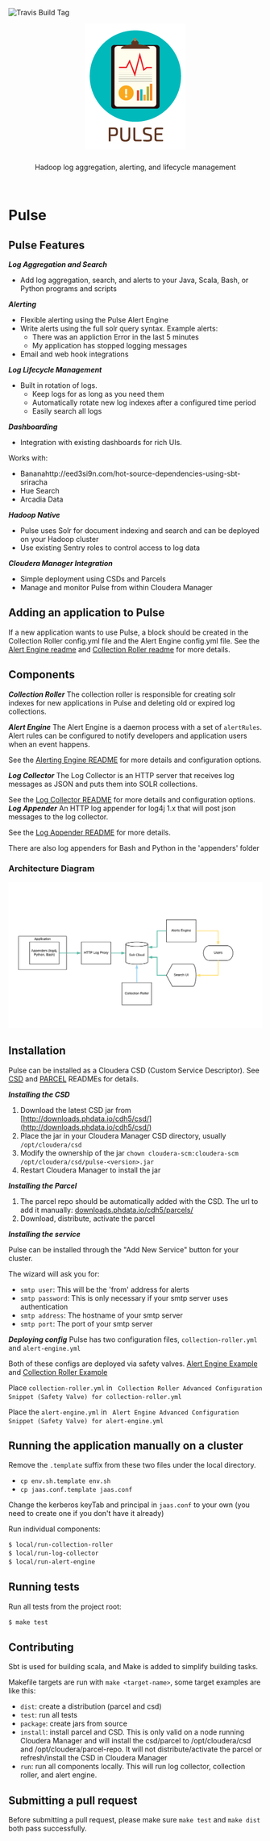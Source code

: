 ![Travis Build Tag](https://travis-ci.org/phdata/pulse.svg?branch=master)

<p align="center">
  <img src="logo.png" alt="logo.png" length="200" width="200" />


  <h3 align="center"></h3>

  <p align="center">
    Hadoop log aggregation, alerting, and lifecycle management
    <br>

  </p>
</p>

<br>

# Pulse

## Pulse Features

***Log Aggregation and Search***
- Add log aggregation, search, and alerts to your Java, Scala, Bash, or Python programs and scripts

***Alerting***
- Flexible alerting using the Pulse Alert Engine
- Write alerts using the full solr query syntax. Example alerts:
	- There was an appliction Error in the last 5 minutes 
	- My application has stopped logging messages
- Email and web hook integrations
	
***Log Lifecycle Management***
- Built in rotation of logs. 
  - Keep logs for as long as you need them
  - Automatically rotate new log indexes after a configured time period
  - Easily search all logs

***Dashboarding***
- Integration with existing dashboards for rich UIs. 

Works with:
- Bananahttp://eed3si9n.com/hot-source-dependencies-using-sbt-sriracha
- Hue Search
- Arcadia Data

***Hadoop Native***
- Pulse uses Solr for document indexing and search and can be deployed on your Hadoop cluster
- Use existing Sentry roles to control access to log data

***Cloudera Manager Integration***
- Simple deployment using CSDs and Parcels
- Manage and monitor Pulse from within Cloudera Manager

## Adding an application to Pulse
If a new application wants to use Pulse, a block should be created in the Collection Roller config.yml 
file and the Alert Engine config.yml file. See the [Alert Engine readme](./alert-engine/README.md)
and [Collection Roller readme](./collection-roller/README.md) for more details.

## Components

***Collection Roller***
The collection roller is responsible for creating solr indexes for new applications in Pulse and 
deleting old or expired log collections. 

***Alert Engine***
The Alert Engine is a daemon process with a set of `alertRules`. Alert rules can be configured
to notify developers and application users when an event happens.

See the [Alerting Engine README](./alert-engine/README.md) for more details and configuration
options.

***Log Collector***
The Log Collector is an HTTP server that receives log messages as JSON and puts them into SOLR
 collections.

See the [Log Collector README](./log-collector/README.md) for more details and configuration
 options.
***Log Appender***
An HTTP log appender for log4j 1.x that will post json messages to the log collector.

See the [Log Appender README](./log-appender/README.md) for more details.

There are also log appenders for Bash and Python in the 'appenders' folder

### Architecture Diagram

![Arch diagram](images/pulse-arch.png)

## Installation
Pulse can be installed as a Cloudera CSD (Custom Service Descriptor). See [CSD](./cloudera-integration/csd/README.md) 
and [PARCEL](./cloudera-integration/parcel/README.md) READMEs for details.

***Installing the CSD***

1. Download the latest CSD jar from [http://downloads.phdata.io/cdh5/csd/](http://downloads.phdata.io/cdh5/csd/)
2. Place the jar in your Cloudera Manager CSD directory, usually `/opt/cloudera/csd`
3. Modify the ownership of the jar `chown cloudera-scm:cloudera-scm /opt/cloudera/csd/pulse-<version>.jar`
4. Restart Cloudera Manager to install the jar

***Installing the Parcel***

1. The parcel repo should be automatically added with the CSD. The url to add it manually:
[downloads.phdata.io/cdh5/parcels/](http://downloads.phdata.io/cdh5/parcels/)
2. Download, distribute, activate the parcel

***Installing the service***

Pulse can be installed through the "Add New Service" button for your cluster.

The wizard will ask you for:
- `smtp user`: This will be the 'from' address for alerts
- `smtp password`: This is only necessary if your smtp server uses authentication
- `smtp address`: The hostname of your smtp server
- `smtp port`: The port of your smtp server


***Deploying config***
Pulse has two configuration files, `collection-roller.yml` and `alert-engine.yml`

Both of these configs are deployed via safety valves. [Alert Engine Example](./example-configs/collection-roller/collection-roller.yml) and [Collection Roller Example](./example-configs/alert-engine/alert-engine.yml)

Place `collection-roller.yml` in `
Collection Roller Advanced Configuration Snippet (Safety Valve) for collection-roller.yml`

Place the `alert-engine.yml` in `
Alert Engine Advanced Configuration Snippet (Safety Valve) for alert-engine.yml`

## Running the application manually on a cluster

Remove the `.template` suffix from these two files under the local directory.
- `cp env.sh.template env.sh`
- `cp jaas.conf.template jaas.conf`

Change the kerberos keyTab and principal in `jaas.conf` to your own (you need to create one if you don't have it already)

Run individual components:
```bash
$ local/run-collection-roller
$ local/run-log-collector
$ local/run-alert-engine
```

## Running tests
Run all tests from the project root:

```bash
$ make test
```

## Contributing
Sbt is used for building scala, and Make is added to simplify building tasks.

Makefile targets are run with `make <target-name>`, some target examples are like this:

- `dist`: create a distribution (parcel and csd)
- `test`: run all tests
- `package`: create jars from source
- `install`: install parcel and CSD. This is only valid on a node running Cloudera Manager and will install
the csd/parcel to /opt/cloudera/csd and /opt/cloudera/parcel-repo. It will not distribute/activate the parcel
or refresh/install the CSD in Cloudera Manager
- `run`:  run all components locally. This will run log collector, collection roller, and alert engine.

## Submitting a pull request
Before submitting a pull request, please make sure `make test` and `make dist` both pass successfully.
